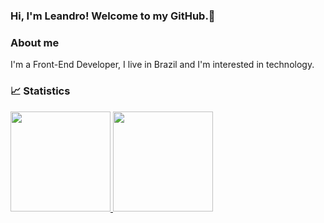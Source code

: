 ### Hi, I'm Leandro! Welcome to my GitHub.👋

### About me
<div>
<p>
I'm a Front-End Developer, I live in Brazil and I'm interested in technology.
  <p/>
  <div/>

### 📈 Statistics

<div align="left">
  <a href="https://github.com/okamoto148">
  <img height="160em" src="https://github-readme-stats.vercel.app/api?username=okamoto148&show_icons=true&theme=dark&include_all_commits=true&count_private=true"/>
  <img height="160em" src="https://github-readme-stats.vercel.app/api/top-langs/?username=okamoto148&layout=compact&langs_count=7&theme=dark"/>
</div>
